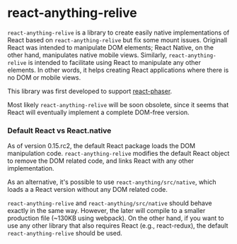 # react-anything-relive

`react-anything-relive` is a library to create easily native implementations
of React based on `react-anything-relive` but fix some mount issues. Originall React was intended to manipulate DOM elements; React Native,
on the other hand, manipulates native mobile views. Similarly, `react-anything-relive` is intended to
facilitate using React to manipulate any other elements.
In other words, it helps creating React applications where there is no DOM or mobile views.

This library was first developed to support [react-phaser](https://github.com/evilfer/react-phaser).

Most likely `react-anything-relive` will be soon obsolete, since it seems that React
will eventually implement a complete DOM-free version.

### Default React vs React.native

As of version 0.15.rc2, the default React package loads the DOM manipulation code.
`react-anything-relive` modifies the default React object to remove the DOM related code,
and links React with any other implementation.

As an alternative, it's possible to use `react-anything/src/native`, which loads a
a React version without any DOM related code.

`react-anything-relive` and `react-anything/src/native` should behave exactly in the same way.
However, the later will compile to a smaller production file (~130KB using webpack).
On the other hand, if you want to use any other library that also requires React (e.g., react-redux),
the default `react-anything-relive` should be used.
